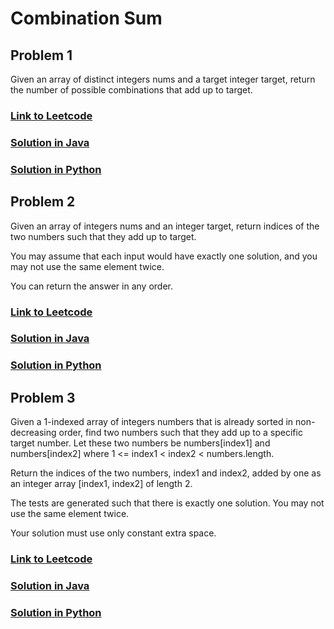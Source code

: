# Combination Sum

## Problem 1

Given an array of distinct integers nums and a target integer target, 
return the number of possible combinations that add up to target.

### [Link to Leetcode](https://leetcode.com/problems/combination-sum-iv)
### [Solution in Java](Solution.java#L5)
### [Solution in Python](solution.py#L3)

## Problem 2

Given an array of integers nums and an integer target, return indices of the two numbers such that they add up to target.

You may assume that each input would have exactly one solution, and you may not use the same element twice.

You can return the answer in any order.

### [Link to Leetcode](https://leetcode.com/problems/two-sum/)
### [Solution in Java](Solution.java#L21)
### [Solution in Python](solution.py#L16)


## Problem 3

Given a 1-indexed array of integers numbers that is already sorted in non-decreasing order, find two numbers such that they add up to a specific target number. Let these two numbers be numbers[index1] and numbers[index2] where 1 <= index1 < index2 < numbers.length.

Return the indices of the two numbers, index1 and index2, added by one as an integer array [index1, index2] of length 2.

The tests are generated such that there is exactly one solution. You may not use the same element twice.

Your solution must use only constant extra space.

### [Link to Leetcode](https://leetcode.com/problems/two-sum-ii-input-array-is-sorted/)
### [Solution in Java](Solution.java#L36)
### [Solution in Python](solution.py#L25)


